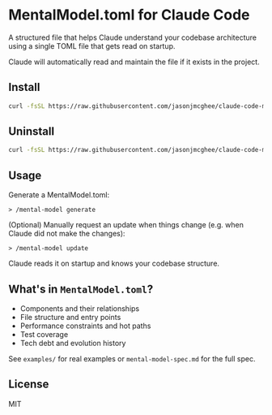 # MentalModel.toml for Claude Code

A structured file that helps Claude understand your codebase architecture using a single TOML file that gets read on startup.

Claude will automatically read and maintain the file if it exists in the project.

## Install

```bash
curl -fsSL https://raw.githubusercontent.com/jasonjmcghee/claude-code-mental-model/main/install.sh | sh
```

## Uninstall

```bash
curl -fsSL https://raw.githubusercontent.com/jasonjmcghee/claude-code-mental-model/main/uninstall.sh | sh
```

## Usage

Generate a MentalModel.toml:
```
> /mental-model generate
```

(Optional) Manually request an update when things change (e.g. when Claude did not make the changes):
```
> /mental-model update
```

Claude reads it on startup and knows your codebase structure.

## What's in `MentalModel.toml`?

- Components and their relationships
- File structure and entry points
- Performance constraints and hot paths
- Test coverage
- Tech debt and evolution history

See `examples/` for real examples or `mental-model-spec.md` for the full spec.

## License

MIT

